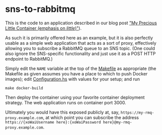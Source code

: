 # sns-to-rabbitmq

This is the code to an application described in our blog post 
["My Precious Little Container (emphasis on _little_)"](https://techblog.theknotww.com/post/my-precious-little-container-emphasis-on-little/)).

As such it is primarily offered here as an example, but it is also perfectly usable as a simple web application that acts as a sort of
proxy, effectively allowing you to subscribe a RabbitMQ queue to an SNS topic. (One could also ignore the SNS-specific functionality and
just use it as a POST HTTP endpoint to RabbitMQ.)

Simply edit the `NAME` variable at the top of the [Makefile](Makefile) as appropriate (the Makefile as given assumes you have a place to which to push
Docker images); edit [Configuration.hs](http-to-rabbitmq/src/Configuration.hs) with values for your setup; and run

```
make docker-build
```

Then deploy the container using your favorite container deployment strategy. The web application runs on container port 3000.

Ultimately you would have this exposed publicly at, say, `https://my-rmq-proxy.example.com`, at which point you can subscribe the address
`https://{xoWaiUsername here}:{xoWaiPassword here}@my-rmq-proxy.example.com`.
